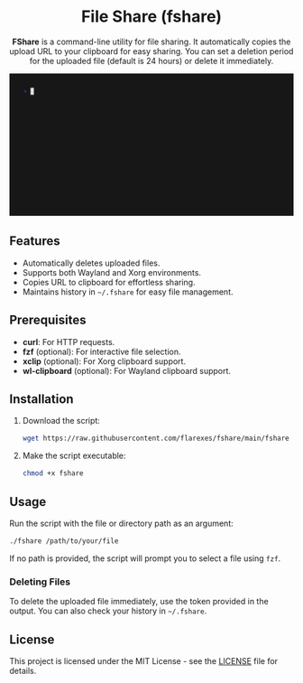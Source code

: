 # <center>File Share (fshare)</center>

<p align="center">
    <strong>FShare</strong> is a command-line utility for file sharing. It automatically copies the upload URL to your clipboard for easy sharing. You can set a deletion period for the uploaded file (default is 24 hours) or delete it immediately.
</p>

<p align="center">
    <img src="./demo.gif" alt="Demo GIF" />
</p>


## Features

- Automatically deletes uploaded files.
- Supports both Wayland and Xorg environments.
- Copies URL to clipboard for effortless sharing.
- Maintains history in `~/.fshare` for easy file management.

## Prerequisites

- **curl**: For HTTP requests.
- **fzf** (optional): For interactive file selection.
- **xclip** (optional): For Xorg clipboard support.
- **wl-clipboard** (optional): For Wayland clipboard support.

## Installation

1. Download the script:

   ```bash
   wget https://raw.githubusercontent.com/flarexes/fshare/main/fshare
   ```

2. Make the script executable:

   ```bash
   chmod +x fshare
   ```

## Usage

Run the script with the file or directory path as an argument:

```bash
./fshare /path/to/your/file
```

If no path is provided, the script will prompt you to select a file using `fzf`.

### Deleting Files

To delete the uploaded file immediately, use the token provided in the output. You can also check your history in `~/.fshare`.

## License

This project is licensed under the MIT License - see the [LICENSE](LICENSE) file for details.
